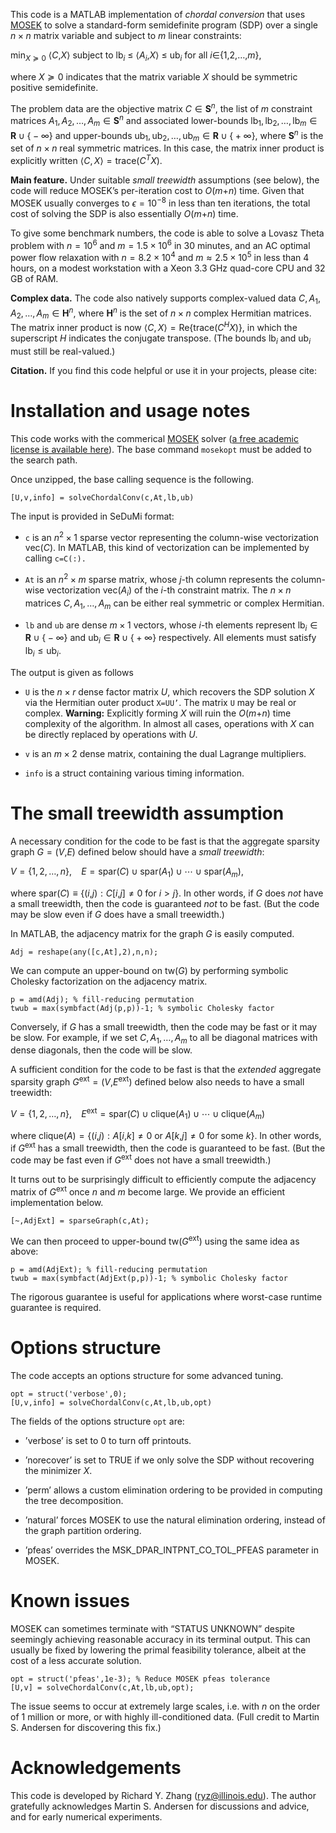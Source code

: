 This code is a MATLAB implementation of *chordal conversion* that uses
[MOSEK](https://www.mosek.com/) to solve a standard-form semidefinite
program (SDP) over a single *n* × *n* matrix variable and subject to *m*
linear constraints:

min<sub>*X* ≽ 0</sub> ⟨*C*,*X*⟩   subject to lb<sub>*i*</sub> ≤ ⟨*A*<sub>*i*</sub>,*X*⟩ ≤ ub<sub>*i*</sub> for all *i*∈{1,2,…,*m*},

where *X* ≽ 0 indicates that the matrix variable *X* should be symmetric
positive semidefinite.

The problem data are the objective matrix *C* ∈ **S**<sup>*n*</sup>, the
list of *m* constraint matrices
*A*<sub>1</sub>, *A*<sub>2</sub>, …, *A*<sub>*m*</sub> ∈ **S**<sup>*n*</sup>
and associated lower-bounds
lb<sub>1</sub>, lb<sub>2</sub>, …, lb<sub>*m*</sub> ∈ **R** ∪ { − ∞} and
upper-bounds
ub<sub>1</sub>, ub<sub>2</sub>, …, ub<sub>*m*</sub> ∈ **R** ∪ { + ∞},
where **S**<sup>*n*</sup> is the set of *n* × *n* real symmetric
matrices. In this case, the matrix inner product is explicitly written
⟨*C*, *X*⟩ = trace(*C*<sup>*T*</sup>*X*).

**Main feature.** Under suitable *small treewidth* assumptions (see
below), the code will reduce MOSEK’s per-iteration cost to *O*(*m*+*n*)
time. Given that MOSEK usually converges to *ϵ* = 10<sup>−8</sup> in
less than ten iterations, the total cost of solving the SDP is also
essentially *O*(*m*+*n*) time.

To give some benchmark numbers, the code is able to solve a Lovasz Theta
problem with *n* = 10<sup>6</sup> and *m* = 1.5 × 10<sup>6</sup> in 30
minutes, and an AC optimal power flow relaxation with
*n* = 8.2 × 10<sup>4</sup> and *m* ≈ 2.5 × 10<sup>5</sup> in less than 4
hours, on a modest workstation with a Xeon 3.3 GHz quad-core CPU and 32
GB of RAM.

**Complex data.** The code also natively supports complex-valued data
*C*, *A*<sub>1</sub>, *A*<sub>2</sub>, …, *A*<sub>*m*</sub> ∈ **H**<sup>*n*</sup>,
where **H**<sup>*n*</sup> is the set of *n* × *n* complex Hermitian
matrices. The matrix inner product is now
⟨*C*, *X*⟩ = Re{trace(*C*<sup>*H*</sup>*X*)}, in which the superscript
*H* indicates the conjugate transpose. (The bounds lb<sub>*i*</sub> and
ub<sub>*i*</sub> must still be real-valued.)

**Citation.** If you find this code helpful or use it in your projects,
please cite:

# Installation and usage notes

This code works with the commerical [MOSEK](https://www.mosek.com/)
solver ([a free academic license is available
here](https://www.mosek.com/products/academic-licenses/)). The base
command `mosekopt` must be added to the search path.

Once unzipped, the base calling sequence is the following.

    [U,v,info] = solveChordalConv(c,At,lb,ub)

The input is provided in SeDuMi format:

-   `c` is an *n*<sup>2</sup> × 1 sparse vector representing the
    column-wise vectorization vec(*C*). In MATLAB, this kind of
    vectorization can be implemented by calling `c=C(:). `

-   `At` is an *n*<sup>2</sup> × *m* sparse matrix, whose *j*-th column
    represents the column-wise vectorization vec(*A*<sub>*i*</sub>) of
    the *i*-th constraint matrix. The *n* × *n* matrices
    *C*, *A*<sub>1</sub>, …, *A*<sub>*m*</sub> can be either real
    symmetric or complex Hermitian.

-   `lb` and `ub` are dense *m* × 1 vectors, whose *i*-th elements
    represent lb<sub>*i*</sub> ∈ **R** ∪ { − ∞} and
    ub<sub>*i*</sub> ∈ **R** ∪ { + ∞} respectively. All elements must
    satisfy lb<sub>*i*</sub> ≤ ub<sub>*i*</sub>.

The output is given as follows

-   `U` is the *n* × *r* dense factor matrix *U*, which recovers the SDP
    solution *X* via the Hermitian outer product `X=UU’`. The matrix `U`
    may be real or complex. **Warning:** Explicitly forming *X* will
    ruin the *O*(*m*+*n*) time complexity of the algorithm. In almost
    all cases, operations with *X* can be directly replaced by
    operations with *U*.

-   `v` is an *m* × 2 dense matrix, containing the dual Lagrange
    multipliers.

-   `info` is a struct containing various timing information.

# The small treewidth assumption

A necessary condition for the code to be fast is that the aggregate
sparsity graph *G* = (*V*,*E*) defined below should have a *small
treewidth*:

*V* = {1, 2, …, *n*},  *E* = spar(*C*) ∪ spar(*A*<sub>1</sub>) ∪ ⋯ ∪ spar(*A*<sub>*m*</sub>),

where
spar(*C*) ≡ {(*i*,*j*) : *C*\[*i*,*j*\] ≠ 0 for *i* \> *j*}.
In other words, if *G* does *not* have a small treewidth, then the code
is guaranteed *not* to be fast. (But the code may be slow even if *G*
does have a small treewidth.)

In MATLAB, the adjacency matrix for the graph *G* is easily computed.

    Adj = reshape(any([c,At],2),n,n); 

We can compute an upper-bound on tw(*G*) by performing symbolic Cholesky
factorization on the adjacency matrix.

    p = amd(Adj); % fill-reducing permutation
    twub = max(symbfact(Adj(p,p))-1; % symbolic Cholesky factor

Conversely, if *G* has a small treewidth, then the code may be fast or
it may be slow. For example, if we set
*C*, *A*<sub>1</sub>, …, *A*<sub>*m*</sub> to all be diagonal matrices
with dense diagonals, then the code will be slow.

A sufficient condition for the code to be fast is that the *extended*
aggregate sparsity graph *G*<sup>ext</sup> = (*V*,*E*<sup>ext</sup>)
defined below also needs to have a small treewidth:

*V* = {1, 2, …, *n*},  *E*<sup>ext</sup> = spar(*C*) ∪ clique(*A*<sub>1</sub>) ∪ ⋯ ∪ clique(*A*<sub>*m*</sub>)

where
clique(*A*) = {(*i*,*j*) : *A*\[*i*,*k*\] ≠ 0 or *A*\[*k*,*j*\] ≠ 0 for some *k*}.
In other words, if *G*<sup>ext</sup> has a small treewidth, then the
code is guaranteed to be fast. (But the code may be fast even if
*G*<sup>ext</sup> does not have a small treewidth.)

It turns out to be surprisingly difficult to efficiently compute the
adjacency matrix of *G*<sup>ext</sup> once *n* and *m* become large. We
provide an efficient implementation below.

    [~,AdjExt] = sparseGraph(c,At);

We can then proceed to upper-bound tw(*G*<sup>ext</sup>) using the same
idea as above:

    p = amd(AdjExt); % fill-reducing permutation
    twub = max(symbfact(AdjExt(p,p))-1; % symbolic Cholesky factor

The rigorous guarantee is useful for applications where worst-case
runtime guarantee is required.

# Options structure

The code accepts an options structure for some advanced tuning.

    opt = struct('verbose',0);
    [U,v,info] = solveChordalConv(c,At,lb,ub,opt)

The fields of the options structure `opt` are:

-   ’verbose’ is set to 0 to turn off printouts.

-   ’norecover’ is set to TRUE if we only solve the SDP without
    recovering the minimizer *X*.

-   ’perm’ allows a custom elimination ordering to be provided in
    computing the tree decomposition.

-   ’natural’ forces MOSEK to use the natural elimination ordering,
    instead of the graph partition ordering.

-   ’pfeas’ overrides the MSK_DPAR_INTPNT_CO_TOL_PFEAS parameter in
    MOSEK.

# Known issues

MOSEK can sometimes terminate with “STATUS UNKNOWN” despite seemingly
achieving reasonable accuracy in its terminal output. This can usually
be fixed by lowering the primal feasibility tolerance, albeit at the
cost of a less accurate solution.

    opt = struct('pfeas',1e-3); % Reduce MOSEK pfeas tolerance
    [U,v] = solveChordalConv(c,At,lb,ub,opt);

The issue seems to occur at extremely large scales, i.e. with *n* on the
order of 1 million or more, or with highly ill-conditioned data. (Full
credit to Martin S. Andersen for discovering this fix.)

# Acknowledgements

This code is developed by Richard Y. Zhang (ryz@illinois.edu). The
author gratefully acknowledges Martin S. Andersen for discussions and
advice, and for early numerical experiments.
